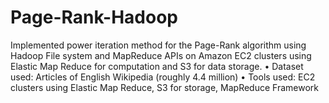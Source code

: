 Page-Rank-Hadoop
================
Implemented power iteration method for the Page-Rank algorithm using Hadoop File system and MapReduce APIs on Amazon EC2 clusters using Elastic Map Reduce for computation and S3 for data storage.
• Dataset used: Articles of English Wikipedia (roughly 4.4 million)
• Tools used: EC2 clusters using Elastic Map Reduce, S3 for storage, MapReduce Framework 
